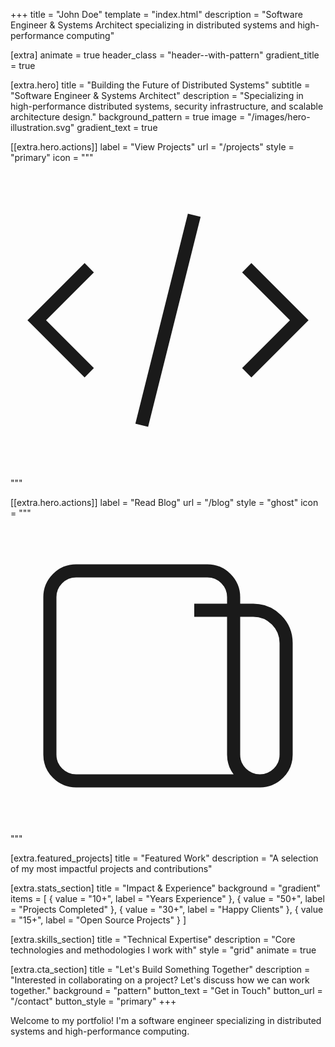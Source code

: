 +++
title = "John Doe"
template = "index.html"
description = "Software Engineer & Systems Architect specializing in distributed systems and high-performance computing"

[extra]
animate = true
header_class = "header--with-pattern"
gradient_title = true

[extra.hero]
title = "Building the Future of Distributed Systems"
subtitle = "Software Engineer & Systems Architect"
description = "Specializing in high-performance distributed systems, security infrastructure, and scalable architecture design."
background_pattern = true
image = "/images/hero-illustration.svg"
gradient_text = true

[[extra.hero.actions]]
label = "View Projects"
url = "/projects"
style = "primary"
icon = """<svg viewBox="0 0 24 24" fill="none" stroke="currentColor"><path d="M10 20l4-16m4 4l4 4-4 4M6 16l-4-4 4-4"/></svg>"""

[[extra.hero.actions]]
label = "Read Blog"
url = "/blog"
style = "ghost"
icon = """<svg viewBox="0 0 24 24" fill="none" stroke="currentColor"><path d="M19 20H5a2 2 0 01-2-2V6a2 2 0 012-2h10a2 2 0 012 2v1m2 13a2 2 0 01-2-2V7m2 13a2 2 0 002-2V9.5a2.5 2.5 0 00-2.5-2.5H14"/></svg>"""

[extra.featured_projects]
title = "Featured Work"
description = "A selection of my most impactful projects and contributions"

[extra.stats_section]
title = "Impact & Experience"
background = "gradient"
items = [
    { value = "10+", label = "Years Experience" },
    { value = "50+", label = "Projects Completed" },
    { value = "30+", label = "Happy Clients" },
    { value = "15+", label = "Open Source Projects" }
]

[extra.skills_section]
title = "Technical Expertise"
description = "Core technologies and methodologies I work with"
style = "grid"
animate = true

[extra.cta_section]
title = "Let's Build Something Together"
description = "Interested in collaborating on a project? Let's discuss how we can work together."
background = "pattern"
button_text = "Get in Touch"
button_url = "/contact"
button_style = "primary"
+++

Welcome to my portfolio! I'm a software engineer specializing in distributed systems and high-performance computing.
